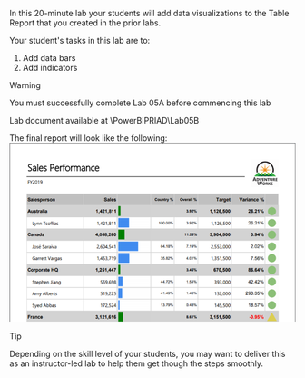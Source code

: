 In this 20-minute lab your students will add data visualizations to the Table Report that you created in the prior labs.

Your student's tasks in this lab are to:
1.	Add data bars
2.	Add indicators

> [!WARNING]
> You must successfully complete Lab 05A before commencing this lab


Lab document available at <CourseFolder>\PowerBIPRIAD\Lab05B


The final report will look like the following:
![Sales performannce report with visualizations](../media/sales-performance2.png)

> [!Tip]
> Depending on the skill level of your students, you may want to deliver this as an instructor-led lab to help them get though the steps smoothly.
